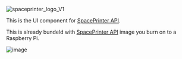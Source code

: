 ![spaceprinter_logo_V1](https://user-images.githubusercontent.com/50184793/158988450-9b53c01a-5a86-4780-8743-95afa6dfdbcf.png)


This is the UI component for  [SpacePrinter API](https://github.com/adosia/spaceprinterapi).

This is already bundeld with [SpacePrinter API](https://github.com/adosia/spaceprinterapi) image you burn on to a Raspberry Pi.

![image](https://user-images.githubusercontent.com/50184793/158986437-aaec83f4-cb20-450d-ae8a-5c48dc5373e2.png)
